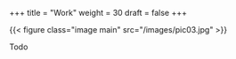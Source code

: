 +++
title = "Work"
weight = 30
draft = false
+++

{{< figure class="image main" src="/images/pic03.jpg" >}}

Todo